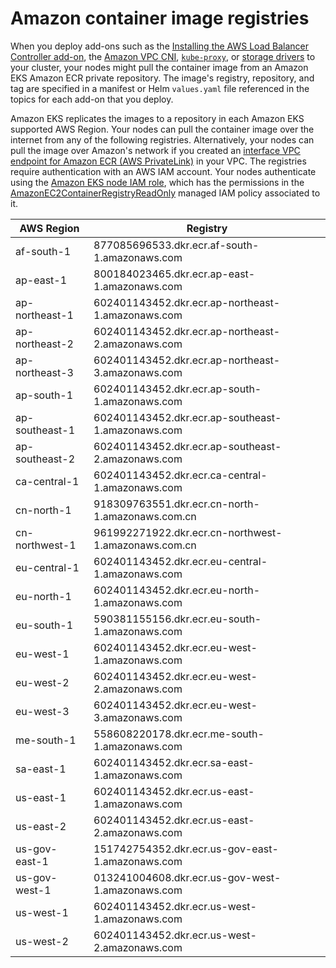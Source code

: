 # Amazon container image registries<a name="add-ons-images"></a>

When you deploy add\-ons such as the [Installing the AWS Load Balancer Controller add\-on](aws-load-balancer-controller.md), the [Amazon VPC CNI](managing-vpc-cni.md#updating-vpc-cni-add-on), [`kube-proxy`](managing-kube-proxy.md#updating-kube-proxy-add-on), or [storage drivers](storage.md) to your cluster, your nodes might pull the container image from an Amazon EKS Amazon ECR private repository\. The image's registry, repository, and tag are specified in a manifest or Helm `values.yaml` file referenced in the topics for each add\-on that you deploy\.

Amazon EKS replicates the images to a repository in each Amazon EKS supported AWS Region\. Your nodes can pull the container image over the internet from any of the following registries\. Alternatively, your nodes can pull the image over Amazon's network if you created an [interface VPC endpoint for Amazon ECR \(AWS PrivateLink\)](https://docs.aws.amazon.com/AmazonECR/latest/userguide/vpc-endpoints.html) in your VPC\. The registries require authentication with an AWS IAM account\. Your nodes authenticate using the [Amazon EKS node IAM role](create-node-role.md), which has the permissions in the [AmazonEC2ContainerRegistryReadOnly](https://console.aws.amazon.com/iam/home#/policies/arn:aws:iam::aws:policy/AmazonEC2ContainerRegistryReadOnly%24jsonEditor) managed IAM policy associated to it\.


| AWS Region | Registry | 
| --- | --- | 
| af\-south\-1 | 877085696533\.dkr\.ecr\.af\-south\-1\.amazonaws\.com | 
| ap\-east\-1 | 800184023465\.dkr\.ecr\.ap\-east\-1\.amazonaws\.com | 
| ap\-northeast\-1 | 602401143452\.dkr\.ecr\.ap\-northeast\-1\.amazonaws\.com | 
| ap\-northeast\-2 | 602401143452\.dkr\.ecr\.ap\-northeast\-2\.amazonaws\.com | 
| ap\-northeast\-3 | 602401143452\.dkr\.ecr\.ap\-northeast\-3\.amazonaws\.com | 
| ap\-south\-1 | 602401143452\.dkr\.ecr\.ap\-south\-1\.amazonaws\.com | 
| ap\-southeast\-1 | 602401143452\.dkr\.ecr\.ap\-southeast\-1\.amazonaws\.com | 
| ap\-southeast\-2 | 602401143452\.dkr\.ecr\.ap\-southeast\-2\.amazonaws\.com | 
| ca\-central\-1 | 602401143452\.dkr\.ecr\.ca\-central\-1\.amazonaws\.com | 
| cn\-north\-1 | 918309763551\.dkr\.ecr\.cn\-north\-1\.amazonaws\.com\.cn | 
| cn\-northwest\-1 | 961992271922\.dkr\.ecr\.cn\-northwest\-1\.amazonaws\.com\.cn | 
| eu\-central\-1 | 602401143452\.dkr\.ecr\.eu\-central\-1\.amazonaws\.com | 
| eu\-north\-1 | 602401143452\.dkr\.ecr\.eu\-north\-1\.amazonaws\.com | 
| eu\-south\-1 | 590381155156\.dkr\.ecr\.eu\-south\-1\.amazonaws\.com | 
| eu\-west\-1 | 602401143452\.dkr\.ecr\.eu\-west\-1\.amazonaws\.com | 
| eu\-west\-2 | 602401143452\.dkr\.ecr\.eu\-west\-2\.amazonaws\.com | 
| eu\-west\-3 | 602401143452\.dkr\.ecr\.eu\-west\-3\.amazonaws\.com | 
| me\-south\-1 | 558608220178\.dkr\.ecr\.me\-south\-1\.amazonaws\.com | 
| sa\-east\-1 | 602401143452\.dkr\.ecr\.sa\-east\-1\.amazonaws\.com | 
| us\-east\-1 | 602401143452\.dkr\.ecr\.us\-east\-1\.amazonaws\.com | 
| us\-east\-2 | 602401143452\.dkr\.ecr\.us\-east\-2\.amazonaws\.com | 
| us\-gov\-east\-1 | 151742754352\.dkr\.ecr\.us\-gov\-east\-1\.amazonaws\.com | 
| us\-gov\-west\-1 | 013241004608\.dkr\.ecr\.us\-gov\-west\-1\.amazonaws\.com | 
| us\-west\-1 | 602401143452\.dkr\.ecr\.us\-west\-1\.amazonaws\.com | 
| us\-west\-2 | 602401143452\.dkr\.ecr\.us\-west\-2\.amazonaws\.com | 